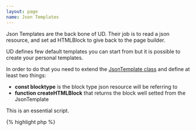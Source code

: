 ```yaml
---
layout: page
name: Json Templates
---
```


Json Templates are the back bone of UD. Their job is to read a json resource, and set ad HTMLBlock to give back to the page builder.

UD defines few default templates you can start from but it is possible to create your personal templates.

In order to do that you need to extend the <a href="https://github.com/fabiomattei/uglyduckling/blob/master/src/Common/Json/JsonTemplates/JsonTemplate.php">JsonTemplate class</a> and define at least two things:

* **const blocktype** is the block type json resource will be referring to
* **function createHTMLBlock** that returns the block well setted from the JsonTemplate

This is an essential script.

{% highlight php %}
<?php
use Fabiom\UglyDuckling\Common\Json\JsonTemplates\JsonTemplate;
use Fabiom\UglyDuckling\Custom\HTMLBlocks\HTMLBlockExample;

class JsonTemplateExample extends JsonTemplate {

    const blocktype = 'templatebuilderexample';

    /**
     * @return \Fabiom\UglyDuckling\Common\Blocks\EmptyHTMLBlock|HTMLBlockExample
     */
    public function createHTMLBlock() {
        return new HTMLBlockExample;
    }

}
{% endhighlight %}



